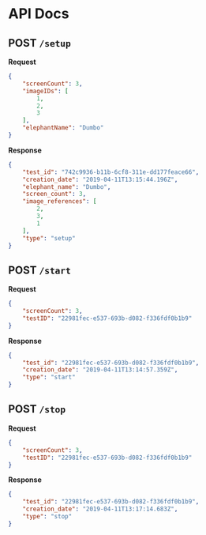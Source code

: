# API Docs

## **POST** `/setup`

**Request**

```json
{
    "screenCount": 3,
    "imageIDs": [
        1,
        2,
        3
    ],
    "elephantName": "Dumbo"
}
```

**Response**

```json
{
    "test_id": "742c9936-b11b-6cf8-311e-dd177feace66",
    "creation_date": "2019-04-11T13:15:44.196Z",
    "elephant_name": "Dumbo",
    "screen_count": 3,
    "image_references": [
        2,
        3,
        1
    ],
    "type": "setup"
}
```

## **POST** `/start`

**Request**

```json
{
    "screenCount": 3,
    "testID": "22981fec-e537-693b-d082-f336fdf0b1b9"
}
```

**Response**

```json
{
    "test_id": "22981fec-e537-693b-d082-f336fdf0b1b9",
    "creation_date": "2019-04-11T13:14:57.359Z",
    "type": "start"
}
```

## **POST** `/stop`

**Request**

```json
{
    "screenCount": 3,
    "testID": "22981fec-e537-693b-d082-f336fdf0b1b9"
}
```

**Response**

```json
{
    "test_id": "22981fec-e537-693b-d082-f336fdf0b1b9",
    "creation_date": "2019-04-11T13:17:14.683Z",
    "type": "stop"
}
```
